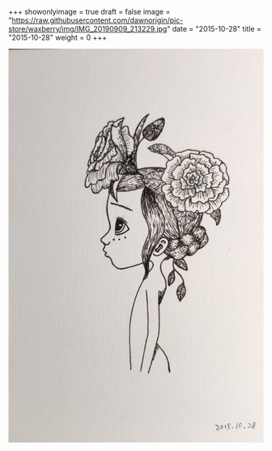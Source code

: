 +++
showonlyimage = true 
draft = false 
image = "https://raw.githubusercontent.com/dawnorigin/pic-store/waxberry/img/IMG_20190909_213229.jpg" 
date = "2015-10-28" 
title = "2015-10-28" 
weight = 0 
+++

![drawing](https://raw.githubusercontent.com/dawnorigin/pic-store/waxberry/img/IMG_20190909_213229.jpg)  
